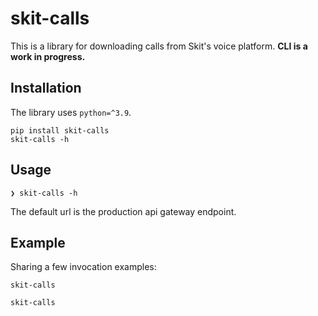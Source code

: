 # skit-calls

This is a library for downloading calls from Skit's voice platform.
**CLI is a work in progress.**

## Installation
The library uses `python=^3.9`.

```shell
pip install skit-calls
skit-calls -h
```

## Usage

```
❯ skit-calls -h
```

The default url is the production api gateway endpoint.

## Example

Sharing a few invocation examples:

```shell
skit-calls
```

```shell
skit-calls
```
